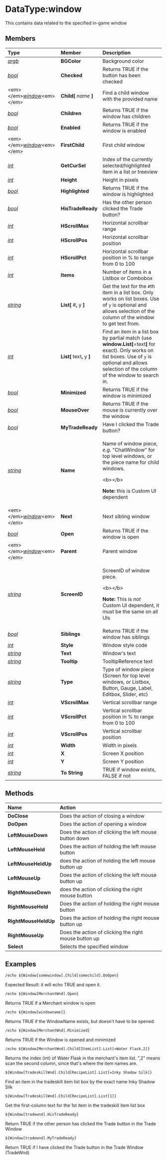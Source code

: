 # DataType:window

This contains data related to the specified in-game window

## Members

<table>
  <thead>
    <tr>
      <th style="text-align:left"><b>Type</b>
      </th>
      <th style="text-align:left"><b>Member</b>
      </th>
      <th style="text-align:left"><b>Description</b>
      </th>
    </tr>
  </thead>
  <tbody>
    <tr>
      <td style="text-align:left"><a href="datatype-argb.md"><em>argb</em></a>
      </td>
      <td style="text-align:left"><b>BGColor</b>
      </td>
      <td style="text-align:left">Background color</td>
    </tr>
    <tr>
      <td style="text-align:left"><a href="datatype-bool.md"><em>bool</em></a>
      </td>
      <td style="text-align:left"><b>Checked</b>
      </td>
      <td style="text-align:left">Returns TRUE if the button has been checked</td>
    </tr>
    <tr>
      <td style="text-align:left">&lt;em&gt;&lt;/em&gt;<a href="datatype-window.md"><em>window</em></a>&lt;em&gt;&lt;/em&gt;</td>
      <td
      style="text-align:left"><b>Child[ </b><em>name</em><b> ]</b>
        </td>
        <td style="text-align:left">Find a child window with the provided name</td>
    </tr>
    <tr>
      <td style="text-align:left"><a href="datatype-bool.md"><em>bool</em></a>
      </td>
      <td style="text-align:left"><b>Children</b>
      </td>
      <td style="text-align:left">Returns TRUE if the window has children</td>
    </tr>
    <tr>
      <td style="text-align:left"><a href="datatype-bool.md"><em>bool</em></a>
      </td>
      <td style="text-align:left"><b>Enabled</b>
      </td>
      <td style="text-align:left">Returns TRUE if the window is enabled</td>
    </tr>
    <tr>
      <td style="text-align:left">&lt;em&gt;&lt;/em&gt;<a href="datatype-window.md"><em>window</em></a>&lt;em&gt;&lt;/em&gt;</td>
      <td
      style="text-align:left"><b>FirstChild</b>
        </td>
        <td style="text-align:left">First child window</td>
    </tr>
    <tr>
      <td style="text-align:left"><a href="datatype-int.md"><em>int</em></a>
      </td>
      <td style="text-align:left"><b>GetCurSel</b>
      </td>
      <td style="text-align:left">Index of the currently selected/highlighted item in a list or treeview</td>
    </tr>
    <tr>
      <td style="text-align:left"><a href="datatype-int.md"><em>int</em></a>
      </td>
      <td style="text-align:left"><b>Height</b>
      </td>
      <td style="text-align:left">Height in pixels</td>
    </tr>
    <tr>
      <td style="text-align:left"><a href="datatype-bool.md"><em>bool</em></a>
      </td>
      <td style="text-align:left"><b>Highlighted</b>
      </td>
      <td style="text-align:left">Returns TRUE if the window is highlighted</td>
    </tr>
    <tr>
      <td style="text-align:left"><a href="datatype-bool.md"><em>bool</em></a>
      </td>
      <td style="text-align:left"><b>HisTradeReady</b>
      </td>
      <td style="text-align:left">Has the other person clicked the Trade button?</td>
    </tr>
    <tr>
      <td style="text-align:left"><a href="datatype-int.md"><em>int</em></a>
      </td>
      <td style="text-align:left"><b>HScrollMax</b>
      </td>
      <td style="text-align:left">Horizontal scrollbar range</td>
    </tr>
    <tr>
      <td style="text-align:left"><a href="datatype-int.md"><em>int</em></a>
      </td>
      <td style="text-align:left"><b>HScrollPos</b>
      </td>
      <td style="text-align:left">Horizontal scrollbar position</td>
    </tr>
    <tr>
      <td style="text-align:left"><a href="datatype-int.md"><em>int</em></a>
      </td>
      <td style="text-align:left"><b>HScrollPct</b>
      </td>
      <td style="text-align:left">Horizontal scrollbar position in % to range from 0 to 100</td>
    </tr>
    <tr>
      <td style="text-align:left"><a href="datatype-int.md"><em>int</em></a>
      </td>
      <td style="text-align:left"><b>Items</b>
      </td>
      <td style="text-align:left">Number of items in a Listbox or Combobox</td>
    </tr>
    <tr>
      <td style="text-align:left"><a href><em>string</em></a>
      </td>
      <td style="text-align:left"><b>List[ </b>#<b>, </b>y<em><b> </b></em><b>]</b>
      </td>
      <td style="text-align:left">Get the text for the <code>#</code>th item in a list box. Only works on
        list boxes. Use of <code>y</code> is optional and allows selection of the
        column of the window to get text from.</td>
    </tr>
    <tr>
      <td style="text-align:left"><a href="datatype-int.md"><em>int</em></a>
      </td>
      <td style="text-align:left"><b>List[ </b>text<b>, </b>y<b> ]</b>
      </td>
      <td style="text-align:left">Find an item in a list box by partial match (use <b>window.List[</b>=text<b>]</b> for
        exact). Only works on list boxes. Use of <code>y</code> is optional and allows
        selection of the column of the window to search in.</td>
    </tr>
    <tr>
      <td style="text-align:left"><a href="datatype-bool.md"><em>bool</em></a>
      </td>
      <td style="text-align:left"><b>Minimized</b>
      </td>
      <td style="text-align:left">Returns TRUE if the window is minimized</td>
    </tr>
    <tr>
      <td style="text-align:left"><a href="datatype-bool.md"><em>bool</em></a>
      </td>
      <td style="text-align:left"><b>MouseOver</b>
      </td>
      <td style="text-align:left">Returns TRUE if the mouse is currently over the window</td>
    </tr>
    <tr>
      <td style="text-align:left"><a href="datatype-bool.md"><em>bool</em></a>
      </td>
      <td style="text-align:left"><b>MyTradeReady</b>
      </td>
      <td style="text-align:left">Have I clicked the Trade button?</td>
    </tr>
    <tr>
      <td style="text-align:left"><a href><em>string</em></a>
      </td>
      <td style="text-align:left"><b>Name</b>
      </td>
      <td style="text-align:left">
        <p>Name of window piece, <em>e.g.</em> &quot;ChatWindow&quot; for top level
          windows, or the piece name for child windows.</p>
        <p>&lt;b&gt;&lt;/b&gt;</p>
        <p><b>Note:</b> this is Custom UI dependent</p>
      </td>
    </tr>
    <tr>
      <td style="text-align:left">&lt;em&gt;&lt;/em&gt;<a href="datatype-window.md"><em>window</em></a>&lt;em&gt;&lt;/em&gt;</td>
      <td
      style="text-align:left"><b>Next</b>
        </td>
        <td style="text-align:left">Next sibling window</td>
    </tr>
    <tr>
      <td style="text-align:left"><a href="datatype-bool.md"><em>bool</em></a>
      </td>
      <td style="text-align:left"><b>Open</b>
      </td>
      <td style="text-align:left">Returns TRUE if the window is open</td>
    </tr>
    <tr>
      <td style="text-align:left">&lt;em&gt;&lt;/em&gt;<a href="datatype-window.md"><em>window</em></a>&lt;em&gt;&lt;/em&gt;</td>
      <td
      style="text-align:left"><b>Parent</b>
        </td>
        <td style="text-align:left">Parent window</td>
    </tr>
    <tr>
      <td style="text-align:left"><a href><em>string</em></a>
      </td>
      <td style="text-align:left"><b>ScreenID</b>
      </td>
      <td style="text-align:left">
        <p>ScreenID of window piece.</p>
        <p>&lt;b&gt;&lt;/b&gt;</p>
        <p><b>Note:</b> This is <em>not</em> Custom UI dependent, it must be the same
          on all UIs</p>
      </td>
    </tr>
    <tr>
      <td style="text-align:left"><a href="datatype-bool.md"><em>bool</em></a>
      </td>
      <td style="text-align:left"><b>Siblings</b>
      </td>
      <td style="text-align:left">Returns TRUE if the window has siblings</td>
    </tr>
    <tr>
      <td style="text-align:left"><a href="datatype-int.md"><em>int</em></a>
      </td>
      <td style="text-align:left"><b>Style</b>
      </td>
      <td style="text-align:left">Window style code</td>
    </tr>
    <tr>
      <td style="text-align:left"><a href><em>string</em></a>
      </td>
      <td style="text-align:left"><b>Text</b>
      </td>
      <td style="text-align:left">Window&apos;s text</td>
    </tr>
    <tr>
      <td style="text-align:left"><a href><em>string</em></a>
      </td>
      <td style="text-align:left"><b>Tooltip</b>
      </td>
      <td style="text-align:left">TooltipReference text</td>
    </tr>
    <tr>
      <td style="text-align:left"><a href><em>string</em></a>
      </td>
      <td style="text-align:left"><b>Type</b>
      </td>
      <td style="text-align:left">Type of window piece (Screen for top level windows, or Listbox, Button,
        Gauge, Label, Editbox, Slider, etc)</td>
    </tr>
    <tr>
      <td style="text-align:left"><a href="datatype-int.md"><em>int</em></a>
      </td>
      <td style="text-align:left"><b>VScrollMax</b>
      </td>
      <td style="text-align:left">Vertical scrollbar range</td>
    </tr>
    <tr>
      <td style="text-align:left"><a href="datatype-int.md"><em>int</em></a>
      </td>
      <td style="text-align:left"><b>VScrollPct</b>
      </td>
      <td style="text-align:left">Vertical scrollbar position in % to range from 0 to 100</td>
    </tr>
    <tr>
      <td style="text-align:left"><a href="datatype-int.md"><em>int</em></a>
      </td>
      <td style="text-align:left"><b>VScrollPos</b>
      </td>
      <td style="text-align:left">Vertical scrollbar position</td>
    </tr>
    <tr>
      <td style="text-align:left"><a href="datatype-int.md"><em>int</em></a>
      </td>
      <td style="text-align:left"><b>Width</b>
      </td>
      <td style="text-align:left">Width in pixels</td>
    </tr>
    <tr>
      <td style="text-align:left"><a href="datatype-int.md"><em>int</em></a>
      </td>
      <td style="text-align:left"><b>X</b>
      </td>
      <td style="text-align:left">Screen X position</td>
    </tr>
    <tr>
      <td style="text-align:left"><a href="datatype-int.md"><em>int</em></a>
      </td>
      <td style="text-align:left"><b>Y</b>
      </td>
      <td style="text-align:left">Screen Y position</td>
    </tr>
    <tr>
      <td style="text-align:left"><a href><em>string</em></a>
      </td>
      <td style="text-align:left"><b>To String</b>
      </td>
      <td style="text-align:left">TRUE if window exists, FALSE if not</td>
    </tr>
  </tbody>
</table>

## Methods

| **Name** | Action |
| :--- | :--- |
| **DoClose** | Does the action of closing a window |
| **DoOpen** | Does the action of opening a window |
| **LeftMouseDown** | Does the action of clicking the left mouse button down |
| **LeftMouseHeld** | Does the action of holding the left mouse button |
| **LeftMouseHeldUp** | does the action of holding the left mouse button up |
| **LeftMouseUp** | Does the action of clicking the left mouse button up |
| **RightMouseDown** | does the action of clicking the right mouse button |
| **RightMouseHeld** | Does the action of holding the right mouse button |
| **RightMouseHeldUp** | Does the action of holding the right mouse button up |
| **RightMouseUp** | Does the action of clicking the right mouse button up |
| **Select** | Selects the specified window |

## Examples

`/echo ${Window[somewindow].Child[somechild].DoOpen}`

Expected Result: it will echo TRUE and open it.

`/echo ${Window[MerchantWnd].Open}`

Returns TRUE if a Merchant window is open

`/echo ${Window[windowname]}`

Returns TRUE if the WindowName exists, but doesn't have to be opened.

`/echo ${Window[MerchantWnd].Minimized}`

Returns TRUE if the Window is opened and minimized

`/echo ${Window[MerchantWnd].Child[ItemList].List[=Water Flask,2]}`

Returns the index \(int\) of Water Flask in the merchant's item list. ",2" means scan the second column, since that's where the item names are.

`${Window[TradeskillWnd].Child[RecipeList].List[=Inky Shadow Silk]}`

Find an item in the tradeskill item list box by the exact name Inky Shadow Silk

`${Window[TradeskillWnd].Child[RecipeList].List[1]}`

Get the first-column text for the 1st item in the tradeskill item list box

`${Window[tradewnd].HisTradeReady}`

Return TRUE if the other person has clicked the Trade button in the Trade Window

`${Window[tradewnd].MyTradeReady}`

Return TRUE if I have clicked the Trade button in the Trade Window \(TradeWnd\)


